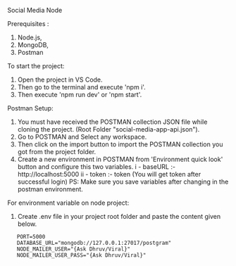 Social Media Node

Prerequisites :

1. Node.js,
2. MongoDB,
3. Postman

To start the project:

1. Open the project in VS Code.
2. Then go to the terminal and execute 'npm i'.
3. Then execute 'npm run dev' or 'npm start'.

Postman Setup:

1. You must have received the POSTMAN collection JSON file while cloning the project. (Root Folder "social-media-app-api.json").
2. Go to POSTMAN and Select any workspace.
3. Then click on the import button to import the POSTMAN collection you got from the project folder.
4. Create a new environment in POSTMAN from 'Environment quick look' button and configure this two variables.
   i - baseURL :- http://localhost:5000
   ii - token :- token (You will get token after successful login)
   PS: Make sure you save variables after changing in the postman environment.

For environment variable on node project:

1. Create .env file in your project root folder and paste the content given below.

```
   PORT=5000
   DATABASE_URL="mongodb://127.0.0.1:27017/postgram"
   NODE_MAILER_USER="{Ask Dhruv/Viral}"
   NODE_MAILER_USER_PASS="{Ask Dhruv/Viral}"
```

